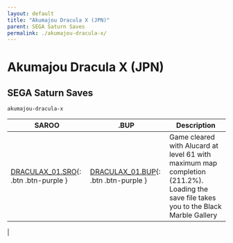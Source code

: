 ```yaml
---
layout: default
title: "Akumajou Dracula X (JPN)"
parent: SEGA Saturn Saves
permalink: ./akumajou-dracula-x/
---
```

# Akumajou Dracula X (JPN)

## SEGA Saturn Saves

`akumajou-dracula-x`

| SAROO | .BUP | Description |
|------|----------|-------------|
| [DRACULAX_01.SRO](DRACULAX_01.SRO){: .btn .btn-purple } | [DRACULAX_01.BUP](DRACULAX_01.BUP){: .btn .btn-purple } | Game cleared with Alucard at level 61 with maximum map completion (211.2%). Loading the save file takes you to the Black Marble Gallery |
